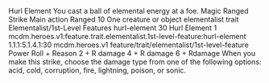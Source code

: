 <ability>
  <name>Hurl Element</name>
  <flavor>You cast a ball of elemental energy at a foe.</flavor>
  <keywords>
    <keyword>Magic</keyword>
    <keyword>Ranged</keyword>
    <keyword>Strike</keyword>
  </keywords>
  <type>Main action</type>
  <distance>Ranged 10</distance>
  <target>One creature or object</target>
  <metadata>
    <class>elementalist</class>
    <feature_type>trait</feature_type>
    <file_dpath>Elementalist/1st-Level Features</file_dpath>
    <item_id>hurl-element</item_id>
    <item_index>30</item_index>
    <item_name>Hurl Element</item_name>
    <level>1</level>
    <scc>mcdm.heroes.v1:feature.trait.elementalist.1st-level-feature:hurl-element</scc>
    <scdc>1.1.1:5.1.4.1:30</scdc>
    <source>mcdm.heroes.v1</source>
    <type>feature/trait/elementalist/1st-level-feature</type>
  </metadata>
  <effects>
    <effect type="roll">
      <roll>Power Roll + Reason</roll>
      <t1>2 + R damage</t1>
      <t2>4 + R damage</t2>
      <t3>6 + Rdamage</t3>
    </effect>
    <effect type="mundane">When you make this strike, choose the damage type from one of the following options: acid, cold, corruption, fire, lightning, poison, or sonic.</effect>
  </effects>
</ability>
